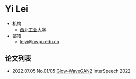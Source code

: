 # Yi Lei

- 机构
  - [西北工业大学](../Institutions/NPU_西北工业大学.md)
- 邮箱
  - <leiyi@nwpu.edu.cn>

## 论文列表

- 2022.07.05 No.01/05 [Glow-WaveGAN2](../Models/E2E/2022.07.05_Glow-WaveGAN2.md) InterSpeech 2022